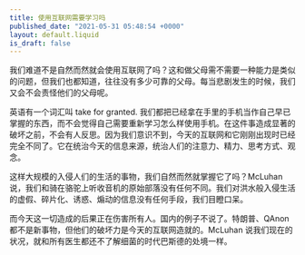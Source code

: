 ```yaml
---
title: 使用互联网需要学习吗
published_date: "2021-05-31 05:48:54 +0000"
layout: default.liquid
is_draft: false
---
```

我们难道不是自然而然就会使用互联网了吗？这和做父母需不需要一种能力是类似的问题，但我们也都知道，往往没有多少可靠的父母。每当悲剧发生的时候，我们又会不会责怪他们的父母呢。

英语有一个词汇叫 take for granted. 我们都把已经拿在手里的手机当作自己早已掌握的东西，而不会觉得自己需要重新学习怎么样使用手机。在这件事造成显著的破坏之前，不会有人反思。因为我们意识不到，今天的互联网和它刚刚出现时已经完全不同了。它在统治今天的信息来源，统治人们的注意力、精力、思考方式、观念。

这样大规模的入侵人们的生活的事物，我们自然而然就掌握它了吗？McLuhan 说，我们和骑在骆驼上听收音机的原始部落没有任何不同。我们对洪水般入侵生活的虚假、碎片化、诱惑、煽动的信息没有任何手段，我们目瞪口呆。

而今天这一切造成的后果正在伤害所有人。国内的例子不说了。特朗普、QAnon 都不是新事物，但他们的破坏力是今天的互联网造就的。McLuhan 说我们现在的状况，就和所有医生都还不了解细菌的时代巴斯德的处境一样。


